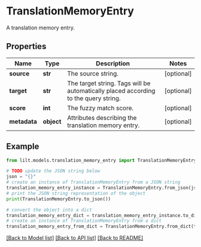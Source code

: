 # TranslationMemoryEntry

A translation memory entry.

## Properties

Name | Type | Description | Notes
------------ | ------------- | ------------- | -------------
**source** | **str** | The source string. | [optional] 
**target** | **str** | The target string. Tags will be automatically placed according to the query string. | [optional] 
**score** | **int** | The fuzzy match score. | [optional] 
**metadata** | **object** | Attributes describing the translation memory entry. | [optional] 

## Example

```python
from lilt.models.translation_memory_entry import TranslationMemoryEntry

# TODO update the JSON string below
json = "{}"
# create an instance of TranslationMemoryEntry from a JSON string
translation_memory_entry_instance = TranslationMemoryEntry.from_json(json)
# print the JSON string representation of the object
print(TranslationMemoryEntry.to_json())

# convert the object into a dict
translation_memory_entry_dict = translation_memory_entry_instance.to_dict()
# create an instance of TranslationMemoryEntry from a dict
translation_memory_entry_from_dict = TranslationMemoryEntry.from_dict(translation_memory_entry_dict)
```
[[Back to Model list]](../README.md#documentation-for-models) [[Back to API list]](../README.md#documentation-for-api-endpoints) [[Back to README]](../README.md)


